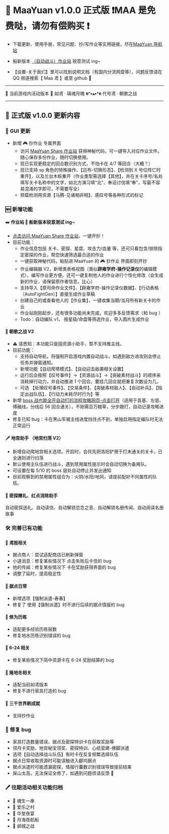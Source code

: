 # 🥳 **MaaYuan v1.0.0 正式版** ❗MAA 是免费哒，请勿有偿购买 ❗

- 下载更新、使用手册、常见问题、抄/写作业等实用链接，尽在[MaaYuan 导航站](https://maayuan.top)
- 船新版本 [（自动战斗）作业站](https://share.maayuan.top) 锐意测试 ing~

- 【设置-关于我们】里可以找到说明文档（有国内分流网盘等），问题反馈请在 QQ 频道搜索【 Maa 鸢 】或至 github 💖

---

🐾 当前游戏内活动版本 🐾 如鸢 · 璃魂月魄 **ฅ^•ﻌ•^ฅ** 代号鸢 · 朝歌之战

---

## 📕 **正式版 v1.0.0 更新内容**

### 📢 **GUI 更新**

- 新增 🎮 抄作业 专属界面
  - 访问 [MaaYuan Share 作业站](https://share.maayuan.top) 获得神秘代码，可一键导入对应作业文件。随心保存多份作业，随时切换使用。
  - 现已实现更稳定的回合数识别方式，不怕卡在 4/7 等回合（大概？）
  - 现已支持 sp 角色的特殊操作、【吕布-切换形态】、【检测到 X 号位阵亡时重开】，以及兰台木桩重开（作业类型需选择【其他】，并在关卡序号/名处填写关卡名称中的文字，如北方演习填“北”、奉诏讨伐填“奉”，写最不容易混淆的字即可，不需要写全）
  - 预载检测用资源【马腾-见诸相非相】、感叹号等各种形式的标记

### 🆕 **新增功能**

#### ✒️ **作业站** 💖 船新版本锐意测试 ing~

- [点击访问 MaaYuan Share 作业站](https://share.maayuan.top)，一键开抄！
- 目前功能：
  - 作业信息包括 关卡、密探、星盘、攻击力/血量 等，还可只看包含/排除指定密探的作业，帮您快速筛选最合适的作业
  - 一键获取神秘代码，粘贴进 MaaYuan 的 🎮 抄作业 界面即刻开抄
  - 作业编辑器 V2，新增类表格视图（类似**辟雍学府-操作记录仪**的编辑模式），编写作业更方便。还可一键复制他人的作业进行个性化修改（会生成新的作业，请保留原作者信息，比心）
  - 支持导入【原司命作业文件】、【辟雍学府-操作记录仪数据】、【行动表格（AutoFightGen）】直接生成作业草稿
  - 创建自己的或查看他人的【作业集】，一键收集当期/当月所有新关卡的作业
  - 作业站刚刚起步，还有很多功能尚未完成，欢迎多多反馈需求（和 bug ）
  - Todo：自动编队 v1， 按星级/命盘等筛选作业，导入图片生成作业

#### 🏴 **朝歌之战 V2**

- ⚠ 请悉知：本功能只是囤资源小助手，暂不支持推主线。
- 目前功能：
  - 支持自动导航，将强制开启游戏内置自动战斗。如遇到敌方进攻则会停止任务并弹窗通知。
  - 新增功能【自动爬塔模式】、【自动迎击敌袭相关设置】
  - 运行后会按照【叹号事件】->【资源战斗】->【突破素材战斗】的顺序来消耗掉行动力，并自动推进 1 个回合。要挂几回合就把重复次数设为几。
  - 可选 【处理叹号事件】、【交易条件】、【突破素材敌人】、【自动补兵】、【指定出战队伍】、【行动力未耗尽时行为】等
- 新增 [boss 战也能全开自动打的流程攻略网页-点击打开](https://zhaoge.maayuan.top)（适用于袁基、左慈、傅融线，分线后 56 回合通关），不刚需百万粮草，分步跟打，自动记录攻略进度
- 修复已知 bug：卡在黑山军被主线进度挡住点不到，单独启用指定编队时无法正常运行

#### 🗡 **地宫助手** （地宫扫荡 V2）

- 新增自动爬地宫相关选项。开启时，会优先把洛阳铲用于打未通关的关卡，已全通则进行扫荡
- 默认使用主队伍进行战斗，遇到禁用属性提示时会自动切换为备用队。
- 可设置在每 5/10 的 boss 层处自动停止并发出通知
- 目前观察到的禁用属性组合为：火阴/水阳/地风，请提前配好不同属性的队伍。

#### 🧯 **密探赠礼、红点消除助手**

自动密探送礼、自动读信、自动解锁恋念之音、自动解锁名册传闻、自动阅读名册故事

### 🛠️ **完善已有功能**

#### 📜 **鸢报相关**

- 据点商人：尝试适配商店已刷新弹窗
- 小道消息：修复某些情况下 点击失败后卡住的 bug
- 他的传闻：修复某些情况下 卡在奖励获得界面的 bug
- 调整了延时，提高稳定性

#### 🏯 **据点日常**

- 新增选项【强制派遣-寿春】
- 修复了 使用【强制派遣】时不进行后续的据点情报的 bug

#### 💎 **修为历练**

- 适配更多经验历练层数
- 修复地水历练识别错误的 bug

#### 🔄 **6-24 相关**

- 修复某些情况下简中资源卡在 6-24 奖励结算的 bug

#### 🔨 **隆地冬相关**

- 适配当前如鸢版本
- 修复不进行家具打造的 bug

#### 🔄 **三千世界刷成就**

- 支持抄作业

### 🔧 **修复 bug**

- 家具打造数量错误、据点及密探特训卡在获取奖励等
- 领月卡奖励、地宫秘宝领奖、密探特训、心纸营建-佛脚派遣
- 选项【自动选择战斗队伍】有时卡在反复频繁选择队伍
- 据点日常收取资源时可能误触进入郿坞据点
- 据点派遣时可能遗漏密探，情报行囊数识别错误导致提前结束
- 屎山太高，无法保证全修了，如遇到问题烦请反馈 🤧

### 🖊 **往期活动相关功能归档**

- 🍖 魂生一串
- 🎲 爱乐之村
- 🥂 华堂夜宴
- 🌙 月海夜航船
- 🏰 邺城之战
